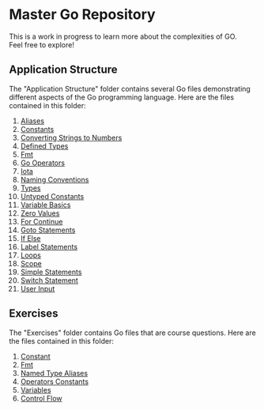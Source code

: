 # Master Go Repository

This is a work in progress to learn more about the complexities of GO.<br/>
Feel free to explore!

## Application Structure

The "Application Structure" folder contains several Go files demonstrating different aspects of the Go programming language. Here are the files contained in this folder:

1. [Aliases](https://github.com/369geofreeman/go_master/tree/main/application_structure/aliases)
2. [Constants](https://github.com/369geofreeman/go_master/tree/main/application_structure/constants)
3. [Converting Strings to Numbers](https://github.com/369geofreeman/go_master/tree/main/application_structure/converting_strings_to_numbers)
4. [Defined Types](https://github.com/369geofreeman/go_master/tree/main/application_structure/defined_types)
5. [Fmt](https://github.com/369geofreeman/go_master/tree/main/application_structure/fmt)
6. [Go Operators](https://github.com/369geofreeman/go_master/tree/main/application_structure/go-operators)
7. [Iota](https://github.com/369geofreeman/go_master/tree/main/application_structure/iota)
8. [Naming Conventions](https://github.com/369geofreeman/go_master/tree/main/application_structure/namingConventions)
9. [Types](https://github.com/369geofreeman/go_master/tree/main/application_structure/types)
10. [Untyped Constants](https://github.com/369geofreeman/go_master/tree/main/application_structure/untyped_constants)
11. [Variable Basics](https://github.com/369geofreeman/go_master/tree/main/application_structure/variable_basics)
12. [Zero Values](https://github.com/369geofreeman/go_master/tree/main/application_structure/zero_values)
13. [For Continue](https://github.com/369geofreeman/go_master/tree/main/application_structure/for_continue)
14. [Goto Statements](https://github.com/369geofreeman/go_master/tree/main/application_structure/goto_statements)
15. [If Else](https://github.com/369geofreeman/go_master/tree/main/application_structure/if_else)
16. [Label Statements](https://github.com/369geofreeman/go_master/tree/main/application_structure/label_statements)
17. [Loops](https://github.com/369geofreeman/go_master/tree/main/application_structure/loops)
18. [Scope](https://github.com/369geofreeman/go_master/tree/main/application_structure/scope)
19. [Simple Statements](https://github.com/369geofreeman/go_master/tree/main/application_structure/simple_statements)
20. [Switch Statement](https://github.com/369geofreeman/go_master/tree/main/application_structure/switch_statement)
21. [User Input](https://github.com/369geofreeman/go_master/tree/main/application_structure/user_input)

## Exercises

The "Exercises" folder contains Go files that are course questions. Here are the files contained in this folder:

1. [Constant](https://github.com/369geofreeman/go_master/tree/main/exercises/constant)
2. [Fmt](https://github.com/369geofreeman/go_master/tree/main/exercises/fmt)
3. [Named Type Aliases](https://github.com/369geofreeman/go_master/tree/main/exercises/named_type_aliases)
4. [Operators Constants](https://github.com/369geofreeman/go_master/tree/main/exercises/operators_constants)
5. [Variables](https://github.com/369geofreeman/go_master/tree/main/exercises/variables)
6. [Control Flow](https://github.com/369geofreeman/go_master/tree/main/exercises/control_flow)
